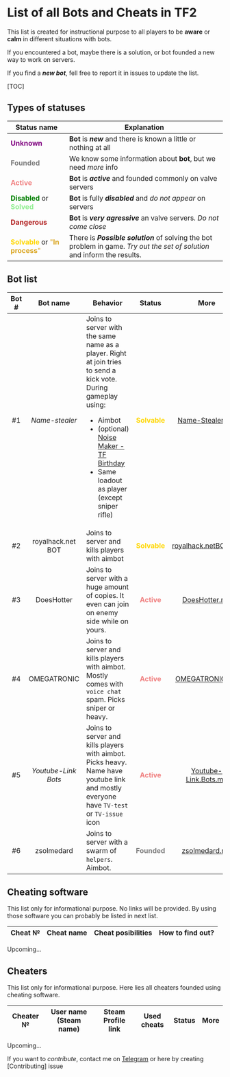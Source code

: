 # List of all Bots and Cheats in TF2
This list is created for instructional purpose to all players to be **aware** or **calm** in different situations with bots.

If you encountered a bot, maybe there is a solution, or bot founded a new way to work on servers.

If you find a ***new bot***, fell free to report it in issues to update the list.

[TOC]

## Types of statuses
| Status name | Explanation |
|--------|--------|
| <span style="color:purple">**Unknown**</span> | **Bot** is ***new*** and there is known a little or nothing at all |
| <span style="color:gray">**Founded**</span> | We know some information about **bot**, but we need *more* info |
| <span style="color:lightcoral">**Active**</span> | **Bot** is ***active*** and founded commonly on valve servers |
| <span style="color:green">**Disabled**</span> or <span style="color:lightgreen">**Solved**</span> | **Bot** is fully ***disabled*** and *do not appear* on servers |
| <span style="color:firebrick">**Dangerous**</span> | **Bot** is ***very agressive*** an valve servers. *Do not come close* |
| <span style="color:gold">**Solvable**</span> or <span style="color:goldenrod">"**In process**"</span> | There is ***Possible solution*** of solving the bot problem in game. *Try out the set of solution* and inform the results. |

## Bot list

| Bot # | Bot name | Behavior | Status | More |
|:-:|:-:|-|:-:|:-:| 
| #1 | *Name-stealer* | Joins to server with the same name as a player. Right at join tries to send a kick vote. During gameplay using: <ul><li>Aimbot</li><li>(optional) [Noise Maker - TF Birthday](https://wiki.teamfortress.com/wiki/Noise_Maker#Team_Fortress_Birthday)</li><li>Same loadout as player (except sniper rifle)</li></ul> | <span style="color:gold">**Solvable**</span> | [Name-Stealer.md](BotList/Name-Stealer.md) |
| #2 | royalhack.net BOT | Joins to server and kills players with aimbot | <span style="color:gold">**Solvable**</span> | [royalhack.netBOT.md](BotList/royalhack.netBOT.md) |
| #3 | DoesHotter | Joins to server with a huge amount of copies. It even can join on enemy side while on yours. | <span style="color:lightcoral">**Active**</span> | [DoesHotter.md](BotList/DoesHotter.md) |
| #4 | OMEGATRONIC | Joins to server and kills players with aimbot. Mostly comes with `voice chat` spam. Picks sniper or heavy. | <span style="color:lightcoral">**Active**</span> | [OMEGATRONIC.md](BotList/OMEGATRONIC.md) |
| #5 | *Youtube-Link Bots* | Joins to server and kills players with aimbot. Picks heavy. Name have youtube link and mostly everyone have `TV-test` or `TV-issue` icon | <span style="color:lightcoral">**Active**</span> | [Youtube-Link.Bots.md](BotList/Youtube-Link.Bots.md) |
| #6 | zsolmedard | Joins to server with a swarm of `helpers`. Aimbot. | <span style="color:gray">**Founded**</span> | [zsolmedard.md](BotList/zsolmedard.md) |

## Cheating software
This list only for informational purpose. No links will be provided. By using those software you can probably be listed in next list.

| Cheat № | Cheat name | Cheat posibilities | <span title="Behaviour of the cheat">How to find out?</span> |
|-|-|-|-|

Upcoming...


## Cheaters
This list only for informational purpose. Here lies all cheaters founded using cheating software.

| Cheater № | User name (Steam name) | Steam Profile link | Used cheats | Status | More |
|-|-|-|-|-|-|

Upcoming...

If you want to *contribute*, contact me on [Telegram](https://t.me/mkikets) or here by creating [Contributing] issue
